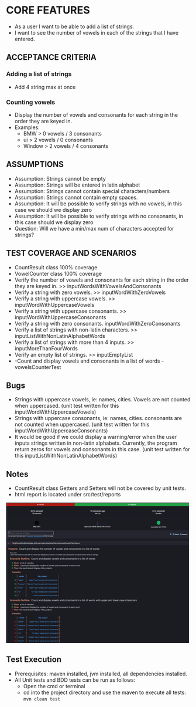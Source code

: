# CORE FEATURES
- As a user I want to be able to add a list of strings. 
- I want to see the number of vowels in each of the strings that I have entered.

## ACCEPTANCE CRITERIA
### Adding a list of strings
- Add 4 string max at once

### Counting vowels
- Display the number of vowels and consonants for each string in the order they are keyed in.
- Examples:
  - BMW > 0 vowels / 3 consonants
  - ui > 2 vowels / 0 consonants
  - Window > 2 vowels / 4 consonants

## ASSUMPTIONS
- Assumption: Strings cannot be empty
- Assumption: Strings will be entered in latin alphabet
- Assumption: Strings cannot contain special characters/numbers
- Assumption: Strings cannot contain empty spaces.
- Assumption: It will be possible to verify strings with no vowels, in this case we should we display zero
- Assumption: It will be possible to verify strings with no consonants, in this case should we display zero
- Question: Will we have a min/max num of characters accepted for strings?

## TEST COVERAGE AND SCENARIOS
- CountResult class 100% coverage
- VowelCounter class 100% coverage
- Verify the number of vowels and consonants for each string in the order they are keyed in. >> inputWordsWithVowelsAndConsonants
- Verify a string with zero vowels. >> inputWordWithZeroVowels
- Verify a string with uppercase vowels. >> inputWordWithUppercaseVowels
- Verify a string with uppercase consonants. >> inputWordWithUppercaseConsonants
- Verify a string with zero consonants. inputWordWithZeroConsonants
- Verify a list of strings with non-latin characters. >> inputListWithNonLatinAlphabetWords
- Verify a list of strings with more than 4 inputs. >> inputMoreThanFourWords 
- Verify an empty list of strings. >> inputEmptyList
- -Count and display vowels and consonants in a list of words - vowelsCounterTest

## Bugs
- Strings with uppercase vowels, ie: names, cities. Vowels are not counted when uppercased.
(unit test written for this inputWordWithUppercaseVowels)
- Strings with uppercase consonants, ie: names, cities. consonants are not counted when uppercased.
(unit test written for this inputWordWithUppercaseConsonants)
- It would be good if we could display a warning/error when the user inputs strings written in non-latin alphabets. 
Currently, the program return zeros for vowels and consonants in this case.
(unit test written for this inputListWithNonLatinAlphabetWords)

## Notes
- CountResult class Getters and Setters will not be covered by unit tests.
- html report is located under src/test/reports

<img src="src/main/resources/report_screenshot.png" style="width:500px;"/>

## Test Execution
- Prerequisites: maven installed, jvm installed, all dependencies installed.
- All Unit tests and BDD tests can be run as follows:
  - Open the cmd or terminal 
  - cd into the project directory and use the maven to execute all tests: ```mvn clean test```


